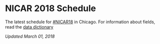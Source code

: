 # NICAR 2018 Schedule
The latest schedule for [#NICAR18](https://twitter.com/hashtag/NICAR18?src=hash) in Chicago. For information about fields, read the [data dictionary](https://github.com/ireapps/nicar-2018-schedule/blob/master/DATA_DICTIONARY.md)

*Updated March 01, 2018*
